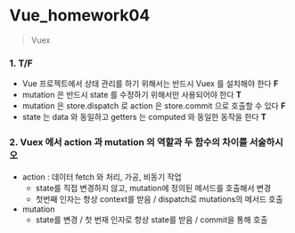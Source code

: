 # Vue_homework04

> Vuex



### 1. T/F

- Vue 프로젝트에서 상태 관리를 하기 위해서는 반드시 Vuex 를 설치해야 한다 **F**
- mutation 은 반드시 state 를 수정하기 위해서만 사용되어야 한다 **T**
- mutation 은 store.dispatch 로 action 은 store.commit 으로 호출할 수 있다 **F**
- state 는 data 와 동일하고 getters 는 computed 와 동일한 동작을 한다 **T**



### 2. Vuex 에서 action 과 mutation 의 역할과 두 함수의 차이를 서술하시오

* action : 데이터 fetch 와 처리, 가공, 비동기 작업
  * state를 직접 변경하지 않고, mutation에 정의된 메서드를 호출해서 변경
  * 첫번째 인자는 항상 context를 받음 / dispatch로 mutations의 메서드 호출
* mutation
  * state를 변경 / 첫 번재 인자로 항상 state를 받음 / commit을 통해 호출



